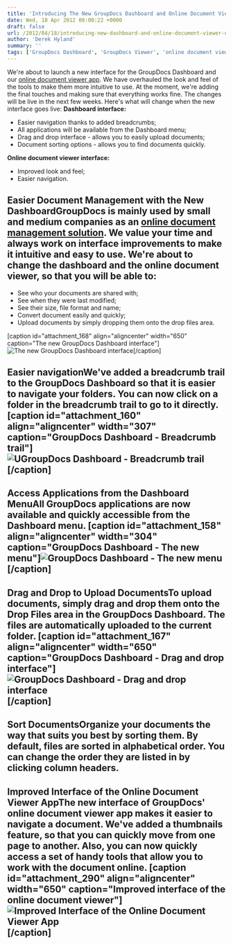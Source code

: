 ```yaml
---
title: 'Introducing The New GroupDocs Dashboard and Online Document Viewer UI'
date: Wed, 18 Apr 2012 08:00:22 +0000
draft: false
url: /2012/04/18/introducing-new-dashboard-and-online-document-viewer-ui/
author: 'Derek Hyland'
summary: ''
tags: ['GroupDocs Dashboard', 'GroupDocs Viewer', 'online document viewer', 'zArchive']
---
```


We're about to launch a new interface for the GroupDocs Dashboard and our [online document viewer app](http://groupdocs.com/apps/viewer). We have overhauled the look and feel of the tools to make them more intuitive to use. At the moment, we're adding the final touches and making sure that everything works fine. The changes will be live in the next few weeks. Here's what will change when the new interface goes live: **Dashboard interface:**

*   Easier navigation thanks to added breadcrumbs;
*   All applications will be available from the Dashboard menu;
*   Drag and drop interface - allows you to easily upload documents;
*   Document sorting options - allows you to find documents quickly.

**Online document viewer interface:**

*   Improved look and feel;
*   Easier navigation.

## Easier Document Management with the New DashboardGroupDocs is mainly used by small and medium companies as an [online document management solution](http://groupdocs.com/). We value your time and always work on interface improvements to make it intuitive and easy to use. We're about to change the dashboard and the online document viewer, so that you will be able to:

*   See who your documents are shared with;
*   See when they were last modified;
*   See their size, file format and name;
*   Convert document easily and quickly;
*   Upload documents by simply dropping them onto the drop files area.

\[caption id="attachment\_168" align="aligncenter" width="650" caption="The new GroupDocs Dashboard interface"\]![The new GroupDocs Dashboard interface](https://blog.groupdocs.com/wp-content/uploads/sites/4/2012/04/new-dash_annotated_final.png "The new GroupDocs Dashboard interface")\[/caption\]

## Easier navigationWe've added a breadcrumb trail to the GroupDocs Dashboard so that it is easier to navigate your folders. You can now click on a folder in the breadcrumb trail to go to it directly. \[caption id="attachment\_160" align="aligncenter" width="307" caption="GroupDocs Dashboard - Breadcrumb trail"\]![UGroupDocs Dashboard - Breadcrumb trail](https://blog.groupdocs.com/wp-content/uploads/sites/4/2012/04/new-dash_navigation.png "GroupDocs Dashboard - Breadcrumb trail")\[/caption\] 

## Access Applications from the Dashboard MenuAll GroupDocs applications are now available and quickly accessible from the Dashboard menu. \[caption id="attachment\_158" align="aligncenter" width="304" caption="GroupDocs Dashboard - The new menu"\]![GroupDocs Dashboard - The new menu](https://blog.groupdocs.com/wp-content/uploads/sites/4/2012/04/new-dash_menu.png "GroupDocs Dashboard - The new menu")\[/caption\] 

## Drag and Drop to Upload DocumentsTo upload documents, simply drag and drop them onto the Drop Files area in the GroupDocs Dashboard. The files are automatically uploaded to the current folder. \[caption id="attachment\_167" align="aligncenter" width="650" caption="GroupDocs Dashboard - Drag and drop interface"\]![GroupDocs Dashboard - Drag and drop interface](https://blog.groupdocs.com/wp-content/uploads/sites/4/2012/04/new-dash_drop-files_final.png "GroupDocs Dashboard - Drag and drop interface")\[/caption\] 

## Sort DocumentsOrganize your documents the way that suits you best by sorting them. By default, files are sorted in alphabetical order. You can change the order they are listed in by clicking column headers.

## Improved Interface of the Online Document Viewer AppThe new interface of GroupDocs' online document viewer app makes it easier to navigate a document. We've added a thumbnails feature, so that you can quickly move from one page to another. Also, you can now quickly access a set of handy tools that allow you to work with the document online. \[caption id="attachment\_290" align="aligncenter" width="650" caption="Improved interface of the online document viewer"\]![Improved Interface of the Online Document Viewer App](https://blog.groupdocs.com/wp-content/uploads/sites/4/2012/04/new-dash_viewer_3.png "Improved Interface of the Online Document Viewer App")\[/caption\]




